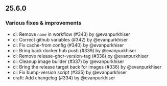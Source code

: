 ## 25.6.0

### Various fixes & improvements

- ci: Remove `name` in workflow (#343) by @evanpurkhiser
- ci: Correct github variables (#342) by @evanpurkhiser
- ci: Fix cache-from config (#340) by @evanpurkhiser
- ci: Bring back docker hub push (#339) by @evanpurkhiser
- ci: Remove release-ghcr-version-tag (#338) by @evanpurkhiser
- ci: Cleanup image builder (#337) by @evanpurkhiser
- ci: Bring the release target back for images (#336) by @evanpurkhiser
- ci: Fix bump-version script (#335) by @evanpurkhiser
- craft: Add changelog (#334) by @evanpurkhiser

